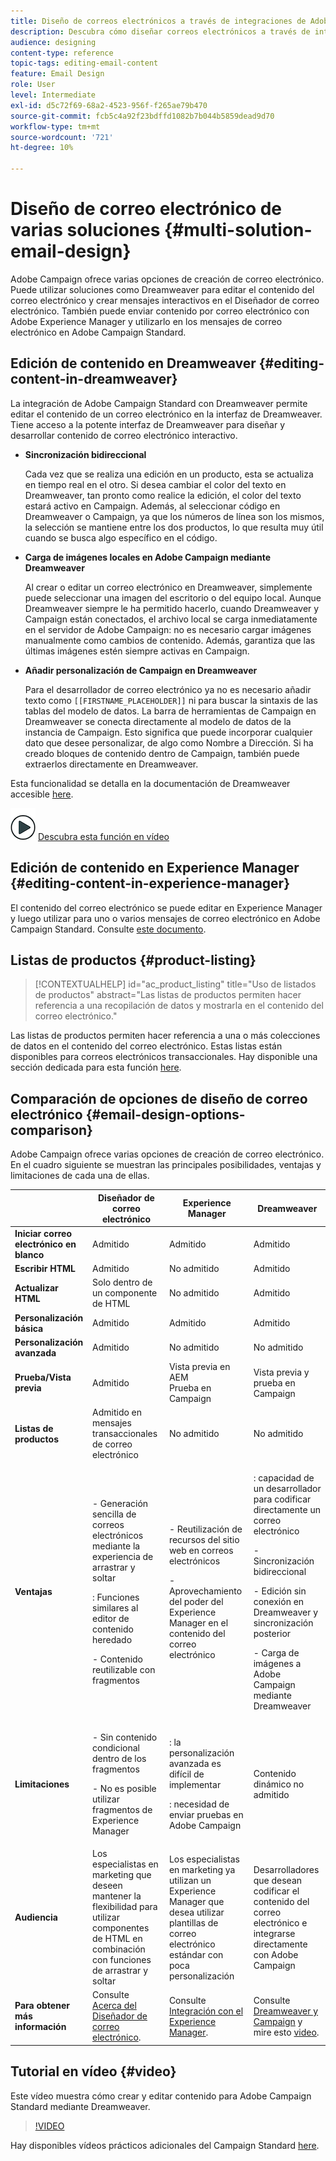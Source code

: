 ```yaml
---
title: Diseño de correos electrónicos a través de integraciones de Adobe Campaign
description: Descubra cómo diseñar correos electrónicos a través de integraciones de Adobe Campaign en el Diseñador de correo electrónico.
audience: designing
content-type: reference
topic-tags: editing-email-content
feature: Email Design
role: User
level: Intermediate
exl-id: d5c72f69-68a2-4523-956f-f265ae79b470
source-git-commit: fcb5c4a92f23bdffd1082b7b044b5859dead9d70
workflow-type: tm+mt
source-wordcount: '721'
ht-degree: 10%

---
```


# Diseño de correo electrónico de varias soluciones {#multi-solution-email-design}

Adobe Campaign ofrece varias opciones de creación de correo electrónico. Puede utilizar soluciones como Dreamweaver para editar el contenido del correo electrónico y crear mensajes interactivos en el Diseñador de correo electrónico. También puede enviar contenido por correo electrónico con Adobe Experience Manager y utilizarlo en los mensajes de correo electrónico en Adobe Campaign Standard.

## Edición de contenido en Dreamweaver {#editing-content-in-dreamweaver}

La integración de Adobe Campaign Standard con Dreamweaver permite editar el contenido de un correo electrónico en la interfaz de Dreamweaver. Tiene acceso a la potente interfaz de Dreamweaver para diseñar y desarrollar contenido de correo electrónico interactivo.

* **Sincronización bidireccional**

   Cada vez que se realiza una edición en un producto, esta se actualiza en tiempo real en el otro. Si desea cambiar el color del texto en Dreamweaver, tan pronto como realice la edición, el color del texto estará activo en Campaign. Además, al seleccionar código en Dreamweaver o Campaign, ya que los números de línea son los mismos, la selección se mantiene entre los dos productos, lo que resulta muy útil cuando se busca algo específico en el código.

* **Carga de imágenes locales en Adobe Campaign mediante Dreamweaver**

   Al crear o editar un correo electrónico en Dreamweaver, simplemente puede seleccionar una imagen del escritorio o del equipo local. Aunque Dreamweaver siempre le ha permitido hacerlo, cuando Dreamweaver y Campaign están conectados, el archivo local se carga inmediatamente en el servidor de Adobe Campaign: no es necesario cargar imágenes manualmente como cambios de contenido. Además, garantiza que las últimas imágenes estén siempre activas en Campaign.

* **Añadir personalización de Campaign en Dreamweaver**

   Para el desarrollador de correo electrónico ya no es necesario añadir texto como `[[FIRSTNAME_PLACEHOLDER]]` ni para buscar la sintaxis de las tablas del modelo de datos. La barra de herramientas de Campaign en Dreamweaver se conecta directamente al modelo de datos de la instancia de Campaign. Esto significa que puede incorporar cualquier dato que desee personalizar, de algo como Nombre a Dirección. Si ha creado bloques de contenido dentro de Campaign, también puede extraerlos directamente en Dreamweaver.

Esta funcionalidad se detalla en la documentación de Dreamweaver accesible [here](https://helpx.adobe.com/es/dreamweaver/using/working-with-dreamweaver-and-campaign.html).

![](assets/do-not-localize/how-to-video.png) [Descubra esta función en vídeo](#video)

## Edición de contenido en Experience Manager {#editing-content-in-experience-manager}

El contenido del correo electrónico se puede editar en Experience Manager y luego utilizar para uno o varios mensajes de correo electrónico en Adobe Campaign Standard. Consulte [este documento](../../integrating/using/integrating-with-experience-manager.md).

## Listas de productos {#product-listing}

>[!CONTEXTUALHELP]
>id="ac_product_listing"
>title="Uso de listados de productos"
>abstract="Las listas de productos permiten hacer referencia a una recopilación de datos y mostrarla en el contenido del correo electrónico."

Las listas de productos permiten hacer referencia a una o más colecciones de datos en el contenido del correo electrónico. Estas listas están disponibles para correos electrónicos transaccionales. Hay disponible una sección dedicada para esta función [here](../../designing/using/using-product-listings.md).

## Comparación de opciones de diseño de correo electrónico {#email-design-options-comparison}

Adobe Campaign ofrece varias opciones de creación de correo electrónico. En el cuadro siguiente se muestran las principales posibilidades, ventajas y limitaciones de cada una de ellas.

<table> 
 <thead> 
  <tr> 
   <th> </th> 
   <th> Diseñador de correo electrónico<br /> </th> 
   <th> Experience Manager<br /> </th> 
   <th> Dreamweaver<br /> </th> 
  </tr> 
 </thead> 
 <tbody> 
  <tr> 
   <td> <strong>Iniciar correo electrónico en blanco</strong><br /> </td> 
   <td> Admitido<br /> </td> 
   <td> Admitido<br /> </td> 
   <td> Admitido<br /> </td> 
  </tr> 
  <tr> 
   <td> <strong>Escribir HTML</strong><br /> </td> 
   <td> Admitido<br /> </td> 
   <td> No admitido<br /> </td> 
   <td> Admitido<br /> </td> 
  </tr> 
  <tr> 
   <td> <strong>Actualizar HTML</strong><br /> </td> 
   <td> Solo dentro de un componente de HTML<br /> </td> 
   <td> No admitido<br /> </td> 
   <td> Admitido<br /> </td> 
  </tr> 
  <tr> 
   <td> <strong>Personalización básica</strong><br /> </td> 
   <td> Admitido<br /> </td> 
   <td> Admitido<br /> </td> 
   <td> Admitido<br /> </td> 
  </tr> 
  <tr> 
   <td> <strong>Personalización avanzada</strong><br /> </td> 
   <td> Admitido<br /> </td> 
   <td> No admitido<br /> </td> 
   <td> No admitido<br /> </td> 
  </tr> 
  <tr> 
   <td> <strong>Prueba/Vista previa</strong><br /> </td> 
   <td> Admitido<br /> </td> 
   <td> Vista previa en AEM<br /> Prueba en Campaign<br /> </td> 
   <td> Vista previa y prueba en Campaign<br /> </td> 
  </tr> 
  <tr> 
   <td> <strong>Listas de productos</strong><br /> </td> 
   <td> Admitido en mensajes transaccionales de correo electrónico<br /> </td> 
   <td> No admitido<br /> </td> 
   <td> No admitido<br /> </td> 
  </tr> 
  <tr> 
   <td> <strong>Ventajas</strong><br /> </td> 
   <td> 
     <p>- Generación sencilla de correos electrónicos mediante la experiencia de arrastrar y soltar</p>
     <p>: Funciones similares al editor de contenido heredado</p>
     <p>- Contenido reutilizable con fragmentos</p>
  </td> 
   <td> 
     <p>- Reutilización de recursos del sitio web en correos electrónicos</p>
     <p>- Aprovechamiento del poder del Experience Manager en el contenido del correo electrónico</p>
    </td> 
   <td> 
    <p>: capacidad de un desarrollador para codificar directamente un correo electrónico</p>
    <p>- Sincronización bidireccional</p>
    <p>- Edición sin conexión en Dreamweaver y sincronización posterior</p>
    <p>- Carga de imágenes a Adobe Campaign mediante Dreamweaver</p>
  </td> 
  </tr> 
  <tr> 
   <td> <strong>Limitaciones</strong><br /> </td> 
   <td> 
     <p>- Sin contenido condicional dentro de los fragmentos</p>
     <p>- No es posible utilizar fragmentos de Experience Manager</p>
  </td> 
   <td> 
     <p>: la personalización avanzada es difícil de implementar</p>
     <p>: necesidad de enviar pruebas en Adobe Campaign</p>
  </td> 
   <td> Contenido dinámico no admitido<br /> </td> 
  </tr> 
  <tr> 
   <td> <strong>Audiencia</strong><br /> </td> 
   <td> Los especialistas en marketing que deseen mantener la flexibilidad para utilizar componentes de HTML en combinación con funciones de arrastrar y soltar<br /> </td> 
   <td> Los especialistas en marketing ya utilizan un Experience Manager que desea utilizar plantillas de correo electrónico estándar con poca personalización<br /> </td> 
   <td> Desarrolladores que desean codificar el contenido del correo electrónico e integrarse directamente con Adobe Campaign<br /> </td> 
  </tr> 
  <tr> 
   <td> <strong>Para obtener más información</strong><br /> </td> 
   <td> Consulte <a href="../../designing/using/designing-content-in-adobe-campaign.md">Acerca del Diseñador de correo electrónico</a>.<br /> </td> 
   <td> Consulte <a href="../../integrating/using/integrating-with-experience-manager.md">Integración con el Experience Manager</a>.<br /> </td> 
   <td> Consulte <a href="https://helpx.adobe.com/es/dreamweaver/using/working-with-dreamweaver-and-campaign.html">Dreamweaver y Campaign</a> y mire esto <a href="#video">video</a>.<br /> </td> 
  </tr> 
 </tbody> 
</table>

## Tutorial en vídeo {#video}

Este vídeo muestra cómo crear y editar contenido para Adobe Campaign Standard mediante Dreamweaver.

>[!VIDEO](https://video.tv.adobe.com/v/23121?quality=12&captions=eng)

Hay disponibles vídeos prácticos adicionales del Campaign Standard [here](https://experienceleague.adobe.com/docs/campaign-standard-learn/tutorials/overview.html?lang=es).
